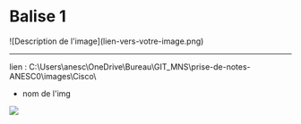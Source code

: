 
# Balise 1


<div class="img-center">
  ![Description de l'image](lien-vers-votre-image.png)
</div>

-----

lien : C:\Users\anesc\OneDrive\Bureau\GIT_MNS\prise-de-notes-ANESC0\images\Cisco\

+ nom de l'img



<img class="img-center" src="C:\Users\anesc\OneDrive\Bureau\GIT_MNS\prise-de-notes-ANESC0\images\Cisco\">
